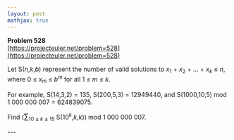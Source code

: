 ```yaml
---
layout: post
mathjax: true
---
```

**Problem 528**  
[https://projecteuler.net/problem=528](https://projecteuler.net/problem=528)

<p>Let S(<var>n</var>,<var>k</var>,<var>b</var>) represent the number of valid solutions to <var>x</var><sub>1</sub> + <var>x</var><sub>2</sub> + ... + <var>x</var><sub><var>k</var></sub> ≤ <var>n</var>, where 0 ≤ <var>x</var><sub><var>m</var></sub> ≤ <var>b</var><sup><var>m</var></sup> for all 1 ≤ <var>m</var> ≤ <var>k</var>.</p>

<p>For example, S(14,3,2) = 135, S(200,5,3) = 12949440, and S(1000,10,5) mod 1 000 000 007 = 624839075.</p>

<p>Find (<span style="font-size:larger;">∑</span><sub>10 ≤ <var>k</var> ≤ 15</sub> S(10<sup><var>k</var></sup>,<var>k</var>,<var>k</var>)) mod 1 000 000 007.</p>
---
